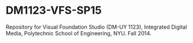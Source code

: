 # DM1123-VFS-SP15

Repository for Visual Foundation Studio (DM-UY 1123), Integrated Digital Media, Polytechnic School of Engineering, NYU. Fall 2014.
